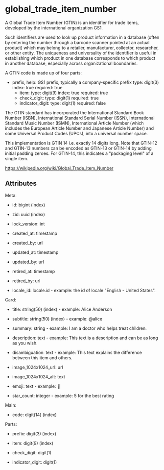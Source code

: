 # global_trade_item_number

A Global Trade Item Number (GTIN) is an identifier for trade items, developed by the international organization GS1.

Such identifiers are used to look up product information in a database (often by entering the number through a barcode scanner pointed at an actual product) which may belong to a retailer, manufacturer, collector, researcher, or other entity. The uniqueness and universality of the identifier is useful in establishing which product in one database corresponds to which product in another database, especially across organizational boundaries.

A GTIN code is made up of four parts:

* prefix,
      help: GS1 prefix, typically a company-specific prefix
      type: digit(3)
      index: true
      required: true
  - item:
      type: digit(9)
      index: true
      required: true
  - check_digit:
      type: digit(1)
      required: true
  - indicator_digit:
      type: digit(1)
      required: false

The GTIN standard has incorporated the International Standard Book Number (ISBN), International Standard Serial Number (ISSN), International Standard Music Number (ISMN), International Article Number (which includes the European Article Number and Japanese Article Number) and some Universal Product Codes (UPCs), into a universal number space.

This implementation is GTIN 14 i.e. exactly 14 digits long. Note that GTIN-12 and GTIN-13 numbers can be encoded as GTIN-13 or GTIN-14 by adding initial padding zeroes. For GTIN-14, this indicates a "packaging level" of a single item.

https://wikipedia.org/wiki/Global_Trade_Item_Number


## Attributes

Meta:

* id: bigint (index)

* zid: uuid (index)

* lock_version: int

* created_at: timestamp

* created_by: url

* updated_at: timestamp

* updated_by: url

* retired_at: timestamp

* retired_by: url

* locale_id: locale.id - example: the id of locale "English - United States".

Card:

* title: string(50) (index) - example: Alice Anderson

* subtitle: string(50) (index) - example: @alice

* summary: string - example: I am a doctor who helps treat children.

* description: text - example: This text is a description and can be as long as you wish.

* disambiguation: text - example: This text explains the difference between this item and others.

* image_1024x1024_url: url

* image_1024x1024_alt: text

* emoji: text - example: 🚀

* star_count: integer - example: 5 for the best rating

Main:

* code: digit(14) (index)

Parts:

* prefix: digit(3) (index)

* item: digit(9) (index)

* check_digit: digit(1)

* indicator_digit: digit(1)

